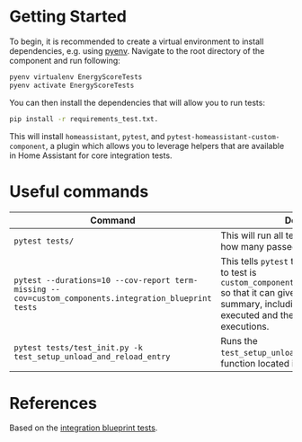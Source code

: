 # Getting Started

To begin, it is recommended to create a virtual environment to install dependencies, e.g. using [pyenv](https://github.com/pyenv/pyenv). Navigate to the root directory of the component and run following:
```bash
pyenv virtualenv EnergyScoreTests
pyenv activate EnergyScoreTests
```

You can then install the dependencies that will allow you to run tests:
```bash
pip install -r requirements_test.txt.
```

This will install `homeassistant`, `pytest`, and `pytest-homeassistant-custom-component`, a plugin which allows you to leverage helpers that are available in Home Assistant for core integration tests.

# Useful commands

Command | Description
------- | -----------
`pytest tests/` | This will run all tests in `tests/` and tell you how many passed/failed
`pytest --durations=10 --cov-report term-missing --cov=custom_components.integration_blueprint tests` | This tells `pytest` that your target module to test is `custom_components.integration_blueprint` so that it can give you a [code coverage](https://en.wikipedia.org/wiki/Code_coverage) summary, including % of code that was executed and the line numbers of missed executions.
`pytest tests/test_init.py -k test_setup_unload_and_reload_entry` | Runs the `test_setup_unload_and_reload_entry` test function located in `tests/test_init.py`

# References
Based on the [integration blueprint tests](https://github.com/custom-components/integration_blueprint/tree/master/tests).